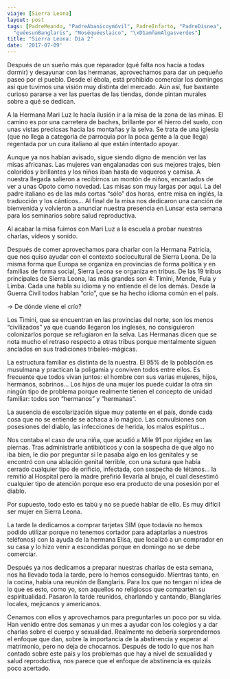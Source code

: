 ```yaml
---
viaje: [Sierra Leona]
layout: post
tags: [PadreMeando, "PadreAbanicoymóvil", PadreInfarto, "PadreDísnea", 4blanquitasperdidas,
  "quéesunBanglaris", "Noséquéeslaico", "\xD1amñamAlgasverdes"]
title: "Sierra Leona: Día 2"
date: '2017-07-09'
---
```


Después de un sueño más que reparador (qué falta nos hacía a todas dormir) y desayunar con las hermanas, aprovechamos para dar un pequeño paseo por el pueblo. Desde el ébola, está prohibido comerciar los domingos así que tuvimos una visión muy distinta del mercado. Aún así, fue bastante curioso pararse a ver las puertas de las tiendas, donde pintan murales sobre a qué se dedican.

A la Hermana Mari Luz le hacía ilusión ir a la misa de la zona de las minas. El camino es por una carretera de baches, brillante por el hierro del suelo, con unas vistas preciosas hacia las montañas y la selva. Se trata de una iglesia (que no llega a categoría de parroquia por la poca gente a la que llega) regentada por un cura italiano al que están intentado apoyar. 

Aunque ya nos habían avisado, sigue siendo digno de mención ver las misas africanas. Las mujeres van engalanadas con sus mejores trajes, bien coloridos y brillantes y los niños iban hasta de vaqueros y camisa. A nuestra llegada salieron a recibirnos un montón de niños, encantados de ver a unas Opoto como novedad. Las misas son muy largas por aquí. La del padre italiano es de las más cortas “sólo” dos horas, entre misa en inglés, la traducción y los cánticos… Al final de la misa nos dedicaron una canción de bienvenida y volvieron a anunciar nuestra presencia en Lunsar esta semana para los seminarios sobre salud reproductiva.

Al acabar la misa fuimos con Mari Luz a la escuela a probar nuestras charlas, vídeos y sonido.

Después de comer aprovechamos para charlar con la Hermana Patricia, que nos quiso ayudar con el contexto sociocultural de Sierra Leona. De la misma forma que Europa se organiza en provincias de forma política y en familias de forma social, Sierra Leona se organiza en tribus. De las 19 tribus principales de Sierra Leona, las más grandes son 4: Timini, Mende, Fula y Limba. Cada una habla su idioma y no entiende el de los demás. Desde la Guerra Civil todos hablan “crío”, que se ha hecho idioma común en el país.

→ De dónde viene el crío?

 Los Timini, que se encuentran en las provincias del norte, son los menos “civilizados” ya que cuando llegaron los ingleses, no consiguieron colonizarlos porque se refugiaron en la selva. Las Hermanas dicen que se nota mucho el retraso respecto a otras tribus porque mentalmente siguen anclados en sus tradiciones tribales-mágicas.  
 
 La estructura familiar es distinta de la nuestra. El 95% de la población es musulmana y practican la poligamia y conviven todos entre ellos. Es frecuente que todos vivan juntos: el hombre con sus varias mujeres, hijos, hermanos, sobrinos… Los hijos de una mujer los puede cuidar la otra sin ningún tipo de problema porque realmente tienen el concepto de unidad familiar: todos son “hermanos” y “hermanas”.

La ausencia de escolarización sigue muy patente en el país, donde cada cosa que no se entiende se achaca a lo mágico. Las convulsiones son posesiones del diablo, las infecciones de herida, los malos espíritus…

Nos contaba el caso de una niña, que acudió a Mile 91 por rigidez en las piernas. Tras administrarle antibióticos y con la sospecha de que algo no iba bien, le dio por preguntar si le pasaba algo en los genitales y se encontró con una ablación genital terrible, con una sutura que había cerrado cualquier tipo de orificio, infectada, con sospecha de tétanos… la remitió al Hospital pero la madre prefirió llevarla al brujo, el cual desestimó cualquier tipo de atención porque eso era producto de una posesión por el diablo.

Por supuesto, todo esto es tabú y no se puede hablar de ello. Es muy difícil ser mujer en Sierra Leona.

La tarde la dedicamos a comprar tarjetas SIM (que todavía no hemos podido utilizar porque no tenemos cortador para adaptarlas a nuestros teléfonos) con la ayuda de la hermana Elisa, que localizó a un comprador en su casa y lo hizo venir a escondidas porque en domingo no se debe comerciar. 

Después ya nos dedicamos a preparar nuestras charlas de esta semana, nos ha llevado toda la tarde, pero lo hemos conseguido. Mientras tanto, en la cocina, había una reunión de Banglaris. Para los que no tengan ni idea de lo que es esto, como yo, son aquellos no religiosos que comparten su espiritualidad. Pasaron la tarde reunidos, charlando y cantando, Blanglaríes locales, mejicanos y americanos.

Cenamos con ellos y aprovechamos para preguntarles un poco por su vida. Han venido entre dos semanas y un mes a ayudar con los colegios y a dar charlas sobre el cuerpo y sexualidad. Realmente no debería sorprendernos el enfoque que dan, sobre la importancia de la abstinencia y esperar al matrimonio, pero no deja de chocarnos. Después de todo lo que nos han contado sobre este país y los problemas que hay a nivel de sexualidad y salud reproductiva, nos parece que el enfoque de abstinencia es quizás poco acertado.
